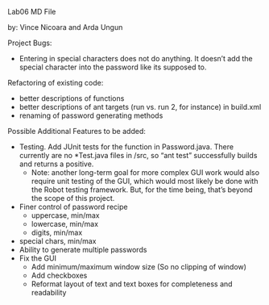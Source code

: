 Lab06 MD File

by: Vince Nicoara and Arda Ungun

Project Bugs:
* Entering in special characters does not do anything. It doesn’t add the special character into the password like its supposed to.

Refactoring of existing code:
* better descriptions of functions
* better descriptions of ant targets (run vs. run 2, for instance) in build.xml
* renaming of password generating methods

Possible Additional Features to be added:
* Testing. Add JUnit tests for the function in Password.java. There currently are no *Test.java files in /src, so “ant test” successfully builds and returns a positive. 
	* Note: another long-term goal for more complex GUI work would also require unit testing of the GUI, which would most likely be done with the Robot testing framework. But, for the time being, that’s beyond the scope of this project.
* Finer control of password recipe
	* uppercase, min/max
	* lowercase, min/max
	* digits, min/max
* special chars, min/max
* Ability to generate multiple passwords
* Fix the GUI
	* Add minimum/maximum window size (So no clipping of window)
	* Add checkboxes 
	* Reformat layout of text and text boxes for completeness and readability

